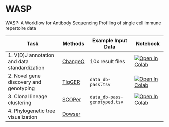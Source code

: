 # WASP
WASP: A Workflow for Antibody Sequencing Profiling of single cell immune repertoire data 

| Task | Methods | Example Input Data  | Notebook | 
| ---- | ---- | ---- | -------- |
| 1. V(D)J annotation and data standardization  | [ChangeO](https://academic.oup.com/bioinformatics/article/31/20/3356/195677) | 10x result files | [![Open In Colab](https://colab.research.google.com/assets/colab-badge.svg)](https://colab.research.google.com/github/yyw-informatics/WASP/blob/main/Immcantation_1_VDJ_Annotation_and_Standardization_with_Change_O_in_Python.ipynb)
| 2. Novel gene discovery and genotyping | [TIgGER](https://www.pnas.org/doi/10.1073/pnas.1417683112) | `data_db-pass.tsv` |[![Open In Colab](https://colab.research.google.com/assets/colab-badge.svg)](https://colab.research.google.com/github/yyw-informatics/WASP/blob/main/Immcantation_2_Novel_V_gene_alleles_with_TIgGER_in_R.ipynb)|
| 3. Clonal lineage clustering | [SCOPer](https://academic.oup.com/bioinformatics/article/34/13/i341/5045726) |  `data_db-pass-genotyped.tsv`   | [![Open In Colab](https://colab.research.google.com/assets/colab-badge.svg)](https://colab.research.google.com/github/yyw-informatics/WASP/blob/main/Immcantation_3_Clonal_lineages_clustering_with_SHazaM_and_SCOPer_in_R.ipynb)   |
| 4. Phylogenetic tree visualization |[Dowser](https://journals.plos.org/ploscompbiol/article?id=10.1371/journal.pcbi.1009885)   |   | 

